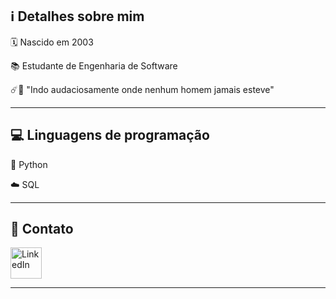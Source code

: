 ## ℹ️ Detalhes sobre mim

🗓️ Nascido em 2003

📚 Estudante de Engenharia de Software 

☄️🚀 "Indo audaciosamente onde nenhum homem jamais esteve"

---

## 💻 Linguagens de programação

🐍 Python

☁️ SQL

---

## 📱 Contato

[<img src="https://img.icons8.com/color/48/000000/linkedin.png" alt="LinkedIn" width="50"/>]( https://www.linkedin.com/in/caio-augusto-montes-da-cunha-32b328365/)

---
